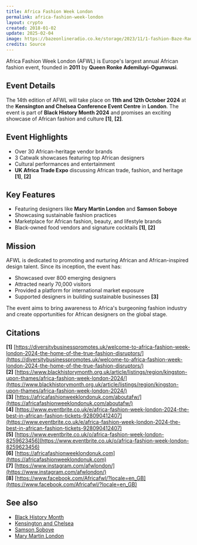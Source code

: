 ```yaml
---
title: Africa Fashion Week London
permalink: africa-fashion-week-london
layout: crypto
created: 2018-01-02
update: 2025-02-04
image: https://bazeonlineradio.co.ke/storage/2023/11/1-fashion-Baze-Radio-756x504.jpg
credits: Source
---
```


Africa Fashion Week London (AFWL) is Europe's largest annual African fashion event, founded in **2011** by **Queen Ronke Ademiluyi-Ogunwusi**.

## Event Details
The 14th edition of AFWL will take place on **11th and 12th October 2024** at the **Kensington and Chelsea Conference Event Centre** in **London**. The event is part of **Black History Month 2024** and promises an exciting showcase of African fashion and culture **[1]**, **[2]**.

## Event Highlights
- Over 30 African-heritage vendor brands
- 3 Catwalk showcases featuring top African designers
- Cultural performances and entertainment
- **UK Africa Trade Expo** discussing African trade, fashion, and heritage **[1]**, **[2]**

## Key Features
- Featuring designers like **Mary Martin London** and **Samson Soboye**
- Showcasing sustainable fashion practices
- Marketplace for African fashion, beauty, and lifestyle brands
- Black-owned food vendors and signature cocktails **[1]**, **[2]**

## Mission
AFWL is dedicated to promoting and nurturing African and African-inspired design talent. Since its inception, the event has:
- Showcased over 800 emerging designers
- Attracted nearly 70,000 visitors
- Provided a platform for international market exposure
- Supported designers in building sustainable businesses **[3]**

The event aims to bring awareness to Africa's burgeoning fashion industry and create opportunities for African designers on the global stage.

## Citations

**[1]** [https://diversitybusinesspromotes.uk/welcome-to-africa-fashion-week-london-2024-the-home-of-the-true-fashion-disruptors/](https://diversitybusinesspromotes.uk/welcome-to-africa-fashion-week-london-2024-the-home-of-the-true-fashion-disruptors/)  
**[2]** [https://www.blackhistorymonth.org.uk/article/listings/region/kingston-upon-thames/africa-fashion-week-london-2024/](https://www.blackhistorymonth.org.uk/article/listings/region/kingston-upon-thames/africa-fashion-week-london-2024/)  
**[3]** [https://africafashionweeklondonuk.com/aboutafw/](https://africafashionweeklondonuk.com/aboutafw/)  
**[4]** [https://www.eventbrite.co.uk/e/africa-fashion-week-london-2024-the-best-in-african-fashion-tickets-928090412407](https://www.eventbrite.co.uk/e/africa-fashion-week-london-2024-the-best-in-african-fashion-tickets-928090412407)  
**[5]** [https://www.eventbrite.co.uk/o/africa-fashion-week-london-8259623456](https://www.eventbrite.co.uk/o/africa-fashion-week-london-8259623456)  
**[6]** [https://africafashionweeklondonuk.com](https://africafashionweeklondonuk.com)  
**[7]** [https://www.instagram.com/afwlondon/](https://www.instagram.com/afwlondon/)  
**[8]** [https://www.facebook.com/Africafwl/?locale=en_GB](https://www.facebook.com/Africafwl/?locale=en_GB)

## See also
- [Black History Month](https://www.blackhistorymonth.org.uk)
- [Kensington and Chelsea](https://www.rbkc.gov.uk)
- [Samson Soboye](https://www.soboye.com)
- [Mary Martin London](https://marymartinlondon.com)

<!-- Prompt:  
- Не менять язык статьи, сохранять оригинальный язык.  
- Если тема оформлена как "Имя Фамилия", заголовок должен быть "Фамилия, Имя".  
- Изменить title: A Template на основной топик в статье.  
- Создать permalink: на основе title (без / пред и / после/)  
- Замени date: на created:  
- Замени update: хххх-хх-хх текущую дату в таком же формате  
- Изменить заголовок раздела "Citations" на ## Citations.  
- Оформить ссылки в разделе "Citations" в формате: **[x]** [URL](URL).  
- При ссылке на источник в тексте, использовать формат: **[x]**, **[x]**.  
- Убедиться, что номера цитат соответствуют записям в разделе "Citations".  
- Не применять форматирование **...** в строке credits:
- Сделать номера цитат кликабельными по указанному выше формату.  
- Добавить список связанных тем в том же формате.  
- Если есть списки с годами (при условии что они не содержат длинные предложения или ссылки) - конвертируй их в таблицы.  
- Выделяй даты, места, географические названия, адреса, имена собственные **таким образом**.  
- Использовать шаблон - "[Название темы](ссылка-на-тему)" для каждого пункта.  
- Раздел ## See also должен включаться автоматически в конец статьи.  
- Результат в md коде.  
- Оставить этот Prompt после редактирования в конце кода.  
-->
